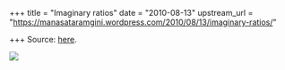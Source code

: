 +++
title = "Imaginary ratios"
date = "2010-08-13"
upstream_url = "https://manasataramgini.wordpress.com/2010/08/13/imaginary-ratios/"

+++
Source: [here](https://manasataramgini.wordpress.com/2010/08/13/imaginary-ratios/).

[![](https://i1.wp.com/lh3.ggpht.com/_hjuA1bE0hBw/TI0dO6cWecI/AAAAAAAAB7U/DmvN2TQRzK4/s400/incendia.jpg)](http://picasaweb.google.com/lh/photo/InMegy0_x5Bk6uIf8PmL6g?feat=embedwebsite)
